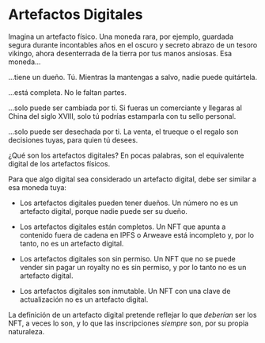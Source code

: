 Artefactos Digitales
====================

Imagina un artefacto físico. Una moneda rara, por ejemplo, guardada segura durante incontables años en el oscuro y secreto abrazo de un tesoro vikingo, ahora desenterrada de la tierra por tus manos ansiosas. Esa moneda...

...tiene un dueño. Tú. Mientras la mantengas a salvo, nadie puede quitártela.

...está completa. No le faltan partes.

...solo puede ser cambiada por ti. Si fueras un comerciante y llegaras al China del siglo XVIII, solo tú podrías estamparla con tu sello personal.

...solo puede ser desechada por ti. La venta, el trueque o el regalo son decisiones tuyas, para quien tú desees.

¿Qué son los artefactos digitales? En pocas palabras, son el equivalente digital de los artefactos físicos.

Para que algo digital sea considerado un artefacto digital, debe ser similar a esa moneda tuya:

- Los artefactos digitales pueden tener dueños. Un número no es un artefacto digital, porque nadie puede ser su dueño.

- Los artefactos digitales están completos. Un NFT que apunta a contenido fuera de cadena en IPFS o Arweave está incompleto y, por lo tanto, no es un artefacto digital.

- Los artefactos digitales son sin permiso. Un NFT que no se puede vender sin pagar un royalty no es sin permiso, y por lo tanto no es un artefacto digital.

- Los artefactos digitales son inmutable. Un NFT con una clave de actualización no es un artefacto digital.

La definición de un artefacto digital pretende reflejar lo que *deberían* ser los NFT, a veces lo son, y lo que las inscripciones *siempre* son, por su propia naturaleza.
